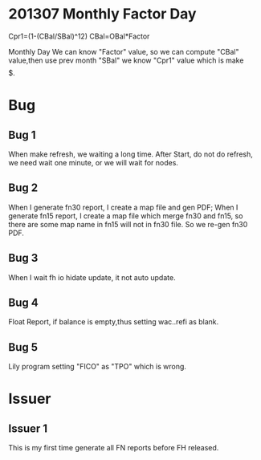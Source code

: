 # 201307 Monthly Factor Day

Cpr1=(1-(CBal/SBal)^12)
CBal=OBal*Factor

Monthly Day We can know "Factor" value, so we can compute "CBal" value,then use prev month "SBal" we know "Cpr1" value which is make $$$$$.


# Bug

## Bug 1

When make refresh, we waiting a long time. After Start, do not do refresh, we need wait one minute, or we will wait for nodes.

## Bug 2

When I generate fn30 report, I create a map file and gen PDF; When I generate fn15 report, I create a map file which merge fn30 and fn15, so there are some map name in fn15 will not in fn30 file. So we re-gen fn30 PDF.

## Bug 3

When I wait fh io hidate update, it not auto update.

## Bug 4

Float Report, if balance is empty,thus setting wac..refi as blank.

## Bug 5

Lily program setting "FICO" as "TPO" which is wrong.

# Issuer

## Issuer 1

This is my first time generate all FN reports before FH released.
